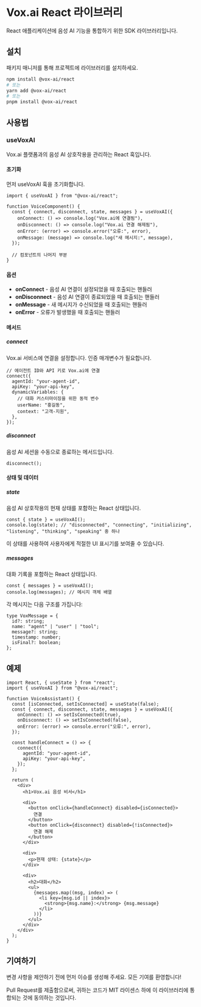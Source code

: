 # Vox.ai React 라이브러리

React 애플리케이션에 음성 AI 기능을 통합하기 위한 SDK 라이브러리입니다.

## 설치

패키지 매니저를 통해 프로젝트에 라이브러리를 설치하세요.

```bash
npm install @vox-ai/react
# 또는
yarn add @vox-ai/react
# 또는
pnpm install @vox-ai/react
```

## 사용법

### useVoxAI

Vox.ai 플랫폼과의 음성 AI 상호작용을 관리하는 React 훅입니다.

#### 초기화

먼저 useVoxAI 훅을 초기화합니다.

```tsx
import { useVoxAI } from "@vox-ai/react";

function VoiceComponent() {
  const { connect, disconnect, state, messages } = useVoxAI({
    onConnect: () => console.log("Vox.ai에 연결됨"),
    onDisconnect: () => console.log("Vox.ai 연결 해제됨"),
    onError: (error) => console.error("오류:", error),
    onMessage: (message) => console.log("새 메시지:", message),
  });

  // 컴포넌트의 나머지 부분
}
```

#### 옵션

- **onConnect** - 음성 AI 연결이 설정되었을 때 호출되는 핸들러
- **onDisconnect** - 음성 AI 연결이 종료되었을 때 호출되는 핸들러
- **onMessage** - 새 메시지가 수신되었을 때 호출되는 핸들러
- **onError** - 오류가 발생했을 때 호출되는 핸들러

#### 메서드

##### connect

Vox.ai 서비스에 연결을 설정합니다. 인증 매개변수가 필요합니다.

```tsx
// 에이전트 ID와 API 키로 Vox.ai에 연결
connect({
  agentId: "your-agent-id",
  apiKey: "your-api-key",
  dynamicVariables: {
    // 대화 커스터마이징을 위한 동적 변수
    userName: "홍길동",
    context: "고객-지원",
  },
});
```

##### disconnect

음성 AI 세션을 수동으로 종료하는 메서드입니다.

```tsx
disconnect();
```

#### 상태 및 데이터

##### state

음성 AI 상호작용의 현재 상태를 포함하는 React 상태입니다.

```tsx
const { state } = useVoxAI();
console.log(state); // "disconnected", "connecting", "initializing", "listening", "thinking", "speaking" 중 하나
```

이 상태를 사용하여 사용자에게 적절한 UI 표시기를 보여줄 수 있습니다.

##### messages

대화 기록을 포함하는 React 상태입니다.

```tsx
const { messages } = useVoxAI();
console.log(messages); // 메시지 객체 배열
```

각 메시지는 다음 구조를 가집니다:

```tsx
type VoxMessage = {
  id?: string;
  name: "agent" | "user" | "tool";
  message?: string;
  timestamp: number;
  isFinal?: boolean;
};
```

## 예제

```tsx
import React, { useState } from "react";
import { useVoxAI } from "@vox-ai/react";

function VoiceAssistant() {
  const [isConnected, setIsConnected] = useState(false);
  const { connect, disconnect, state, messages } = useVoxAI({
    onConnect: () => setIsConnected(true),
    onDisconnect: () => setIsConnected(false),
    onError: (error) => console.error("오류:", error),
  });

  const handleConnect = () => {
    connect({
      agentId: "your-agent-id",
      apiKey: "your-api-key",
    });
  };

  return (
    <div>
      <h1>Vox.ai 음성 비서</h1>

      <div>
        <button onClick={handleConnect} disabled={isConnected}>
          연결
        </button>
        <button onClick={disconnect} disabled={!isConnected}>
          연결 해제
        </button>
      </div>

      <div>
        <p>현재 상태: {state}</p>
      </div>

      <div>
        <h2>대화</h2>
        <ul>
          {messages.map((msg, index) => (
            <li key={msg.id || index}>
              <strong>{msg.name}:</strong> {msg.message}
            </li>
          ))}
        </ul>
      </div>
    </div>
  );
}
```

## 기여하기

변경 사항을 제안하기 전에 먼저 이슈를 생성해 주세요. 모든 기여를 환영합니다!

Pull Request를 제출함으로써, 귀하는 코드가 MIT 라이센스 하에 이 라이브러리에 통합되는 것에 동의하는 것입니다.
